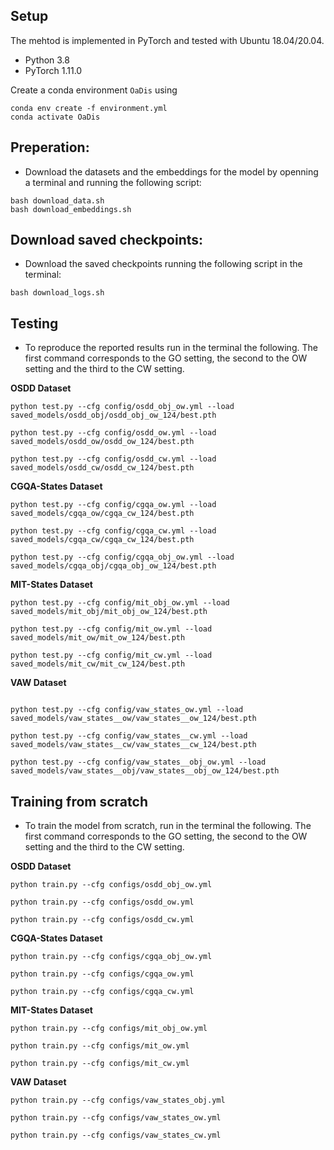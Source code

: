 
## Setup
The mehtod is implemented in PyTorch and tested with Ubuntu 18.04/20.04.

- Python 3.8
- PyTorch 1.11.0

Create a conda environment `OaDis` using
```
conda env create -f environment.yml
conda activate OaDis

```

## Preperation:
- Download the datasets and  the embeddings for the model by openning a terminal and running the following script:

```
bash download_data.sh
bash download_embeddings.sh

```


## Download saved checkpoints:
- Download the saved checkpoints running the following script in the terminal:

```
bash download_logs.sh

```


## Testing

- To reproduce the reported results run in the terminal the following.
The first command corresponds to the GO setting, the second to the OW setting
and the third to the CW setting.


**OSDD  Dataset**

```
python test.py --cfg config/osdd_obj_ow.yml --load saved_models/osdd_obj/osdd_obj_ow_124/best.pth 

python test.py --cfg config/osdd_ow.yml --load saved_models/osdd_ow/osdd_ow_124/best.pth

python test.py --cfg config/osdd_cw.yml --load saved_models/osdd_cw/osdd_cw_124/best.pth 

```

**CGQA-States  Dataset**

```
python test.py --cfg config/cgqa_ow.yml --load saved_models/cgqa_ow/cgqa_cw_124/best.pth     

python test.py --cfg config/cgqa_cw.yml --load saved_models/cgqa_cw/cgqa_cw_124/best.pth     

python test.py --cfg config/cgqa_obj_ow.yml --load saved_models/cgqa_obj/cgqa_obj_ow_124/best.pth  

```

**MIT-States  Dataset**

```
python test.py --cfg config/mit_obj_ow.yml --load saved_models/mit_obj/mit_obj_ow_124/best.pth 

python test.py --cfg config/mit_ow.yml --load saved_models/mit_ow/mit_ow_124/best.pth 

python test.py --cfg config/mit_cw.yml --load saved_models/mit_cw/mit_cw_124/best.pth 

```

**VAW  Dataset**

```

python test.py --cfg config/vaw_states_ow.yml --load saved_models/vaw_states__ow/vaw_states__ow_124/best.pth  

python test.py --cfg config/vaw_states__cw.yml --load saved_models/vaw_states__cw/vaw_states__cw_124/best.pth  

python test.py --cfg config/vaw_states__obj_ow.yml --load saved_models/vaw_states__obj/vaw_states__obj_ow_124/best.pth 

```


## Training from scratch


- To train the model from scratch, run in the terminal the following.
The first command corresponds to the GO setting, the second to the OW setting
and the third to the CW setting.


**OSDD  Dataset**

```
python train.py --cfg configs/osdd_obj_ow.yml

python train.py --cfg configs/osdd_ow.yml

python train.py --cfg configs/osdd_cw.yml

```

**CGQA-States  Dataset**

```
python train.py --cfg configs/cgqa_obj_ow.yml

python train.py --cfg configs/cgqa_ow.yml

python train.py --cfg configs/cgqa_cw.yml

```

**MIT-States  Dataset**

```
python train.py --cfg configs/mit_obj_ow.yml

python train.py --cfg configs/mit_ow.yml

python train.py --cfg configs/mit_cw.yml

```


**VAW Dataset**

```
python train.py --cfg configs/vaw_states_obj.yml

python train.py --cfg configs/vaw_states_ow.yml

python train.py --cfg configs/vaw_states_cw.yml

```





